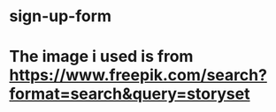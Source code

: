 # sign-up-form
# The image i used is from https://www.freepik.com/search?format=search&query=storyset
